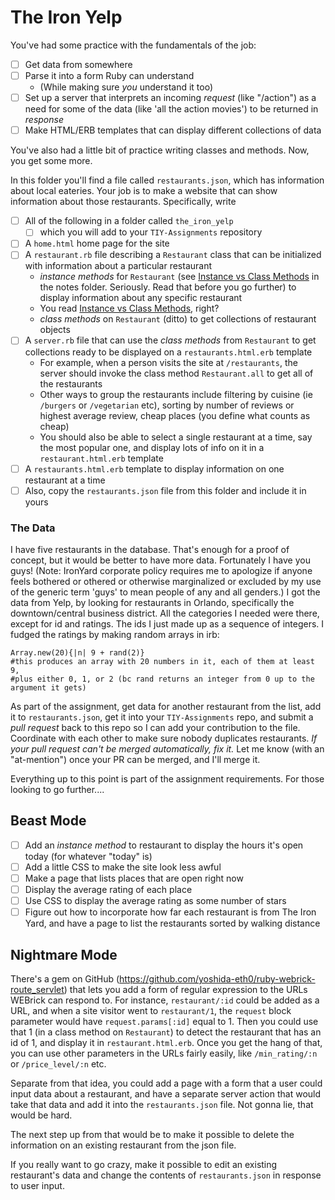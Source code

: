 # The Iron Yelp

You've had some practice with the fundamentals of the job:
- [ ] Get data from somewhere
- [ ] Parse it into a form Ruby can understand
  *  (While making sure _you_ understand it too)
- [ ] Set up a server that interprets an incoming _request_ (like "/action") as a need for some of the data (like 'all the action movies') to be returned in _response_
- [ ] Make HTML/ERB templates that can display different collections of data

You've also had a little bit of practice writing classes and methods. Now, you get some more. 

In this folder you'll find a file called `restaurants.json`, which has information about local eateries. Your job is to make a website that can show information about those restaurants. Specifically, write
- [ ] All of the following in a folder called `the_iron_yelp`
  - [ ] which you will add to your `TIY-Assignments` repository
- [ ] A `home.html` home page for the site
- [ ] A `restaurant.rb` file describing a `Restaurant` class that can be initialized with information about a particular restaurant
  * _instance methods_ for `Restaurant` (see [Instance vs Class Methods](https://github.com/TheIronYard--Orlando/2015--SUMMER--ROR/blob/master/Notes/Week1/instance_vs_class_methods.md) in the notes folder. Seriously. Read that before you go further) to display information about any specific restaurant
  * You read [Instance vs Class Methods](https://github.com/TheIronYard--Orlando/2015--SUMMER--ROR/blob/master/Notes/Week1/instance_vs_class_methods.md), right?
  * _class methods_ on `Restaurant` (ditto) to get collections of restaurant objects
- [ ] A `server.rb` file that can use the _class methods_ from `Restaurant` to get collections ready to be displayed on a `restaurants.html.erb` template
  * For example, when a person visits the site at `/restaurants`, the server should invoke the class method `Restaurant.all` to get all of the restaurants
  * Other ways to group the restaurants include filtering by cuisine (ie `/burgers` or `/vegetarian` etc), sorting by number of reviews or highest average review, cheap places (you define what counts as cheap)
  * You should also be able to select a single restaurant at a time, say the most popular one, and display lots of info on it in a `restaurant.html.erb` template
- [ ] A `restaurants.html.erb` template to display information on one restaurant at a time
- [ ] Also, copy the `restaurants.json` file from this folder and include it in yours

### The Data

I have five restaurants in the database. That's enough for a proof of concept, but it would be better to have more data. Fortunately I have you guys! (Note: IronYard corporate policy requires me to apologize if anyone feels bothered or othered or otherwise marginalized or excluded by my use of the generic term 'guys' to mean people of any and all genders.) I got the data from Yelp, by looking for restaurants in Orlando, specifically the downtown/central business district. All the categories I needed were there, except for id and ratings. The ids I just made up as a sequence of integers. I fudged the ratings by making random arrays in irb:
```
Array.new(20){|n| 9 + rand(2)} 
#this produces an array with 20 numbers in it, each of them at least 9, 
#plus either 0, 1, or 2 (bc rand returns an integer from 0 up to the argument it gets)
```
As part of the assignment, get data for another restaurant from the list, add it to `restaurants.json`, get it into your `TIY-Assignments` repo, and submit a _pull request_ back to this repo so I can add your contribution to the file. Coordinate with each other to make sure nobody duplicates restaurants. *If your pull request can't be merged automatically, fix it.* Let me know (with an "at-mention") once your PR can be merged, and I'll merge it.  

Everything up to this point is part of the assignment requirements. For those looking to go further....

## Beast Mode

- [ ] Add an _instance method_ to restaurant to display the hours it's open today (for whatever "today" is)
- [ ] Add a little CSS to make the site look less awful
- [ ] Make a page that lists places that are open right now
- [ ] Display the average rating of each place
- [ ] Use CSS to display the average rating as some number of stars
- [ ] Figure out how to incorporate how far each restaurant is from The Iron Yard, and have a page to list the restaurants sorted by walking distance

## Nightmare Mode

There's a gem on GitHub (https://github.com/yoshida-eth0/ruby-webrick-route_servlet) that lets you add a form of regular expression to the URLs WEBrick can respond to. For instance, `restaurant/:id` could be added as a URL, and when a site visitor went to `restaurant/1`, the `request` block parameter would have `request.params[:id]` equal to 1. Then you could use that 1 (in a class method on `Restaurant`) to detect the restaurant that has an id of 1, and display it in `restaurant.html.erb`. Once you get the hang of that, you can use other parameters in the URLs fairly easily, like `/min_rating/:n` or `/price_level/:n` etc.

Separate from that idea, you could add a page with a form that a user could input data about a restaurant, and have a separate server action that would take that data and add it into the `restaurants.json` file. Not gonna lie, that would be hard.

The next step up from that would be to make it possible to delete the information on an existing restaurant from the json file.

If you really want to go crazy, make it possible to edit an existing restaurant's data and change the contents of `restaurants.json` in response to user input.  
